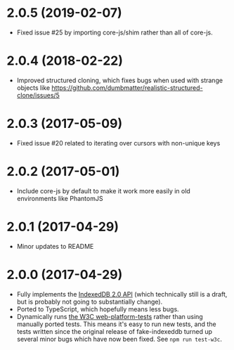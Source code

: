 # 2.0.5 (2019-02-07)

* Fixed issue #25 by importing core-js/shim rather than all of core-js.

# 2.0.4 (2018-02-22)

* Improved structured cloning, which fixes bugs when used with strange objects like https://github.com/dumbmatter/realistic-structured-clone/issues/5

# 2.0.3 (2017-05-09)

* Fixed issue #20 related to iterating over cursors with non-unique keys

# 2.0.2 (2017-05-01)

* Include core-js by default to make it work more easily in old environments like PhantomJS

# 2.0.1 (2017-04-29)

* Minor updates to README

# 2.0.0 (2017-04-29)

* Fully implements the [IndexedDB 2.0 API](https://hacks.mozilla.org/2016/10/whats-new-in-indexeddb-2-0/) (which technically still is a draft, but is probably not going to substantially change).
* Ported to TypeScript, which hopefully means less bugs.
* Dynamically runs [the W3C web-platform-tests](https://github.com/w3c/web-platform-tests/tree/master/IndexedDB) rather than using manually ported tests. This means it's easy to run new tests, and the tests written since the original release of fake-indexeddb turned up several minor bugs which have now been fixed. See `npm run test-w3c`.
